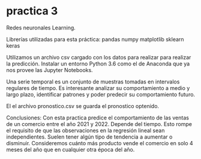 # practica 3
Redes neuronales Learning.

Librerías utilizadas para esta práctica:
pandas
numpy
matplotlib
sklearn
keras

Utilizamos un archivo csv cargado con los datos para realizar para realizar la predicción.
Instalar un entorno Python 3.6 como el de Anaconda que ya nos provee las Jupyter Notebooks.

Una serie temporal es un conjunto de muestras tomadas en intervalos regulares de tiempo. Es interesante analizar su comportamiento a medio y largo plazo, identificar patrones y poder predecir su comportamiento futuro.

El el archivo pronostico.csv se guarda el pronostico optenido.

Conclusiones:
Con esta practica predice el comportamiento de las ventas de un comercio entre el año 2021 y 2022.
Depende del tiempo. Esto rompe el requisito de que las observaciones en la regresión lineal sean independientes. 
Suelen tener algún tipo de tendencia a aumentar o disminuir. Consideremos cuánto más producto vende el comercio en solo 4 meses del año que en cualquier otra época del año.
